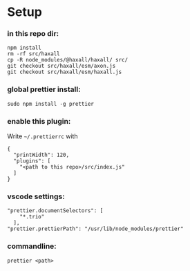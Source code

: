 # Setup

### in this repo dir:

```
npm install
rm -rf src/haxall
cp -R node_modules/@haxall/haxall/ src/
git checkout src/haxall/esm/axon.js
git checkout src/haxall/esm/haxall.js
```

### global prettier install:

`sudo npm install -g prettier`

### enable this plugin:

Write `~/.prettierrc` with

```
{
  "printWidth": 120,
  "plugins": [
    "<path to this repo>/src/index.js"
  ]
}
```

### vscode settings:

```
"prettier.documentSelectors": [
    "*.trio"
  ],
"prettier.prettierPath": "/usr/lib/node_modules/prettier"
```

### commandline:

`prettier <path>`

